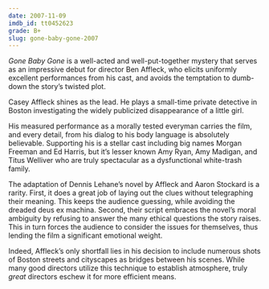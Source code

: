 ```yaml
---
date: 2007-11-09
imdb_id: tt0452623
grade: B+
slug: gone-baby-gone-2007
---
```


_Gone Baby Gone_ is a well-acted and well-put-together mystery that serves as an impressive debut for director Ben Affleck, who elicits uniformly excellent performances from his cast, and avoids the temptation to dumb-down the story’s twisted plot.

Casey Affleck shines as the lead. He plays a small-time private detective in Boston investigating the widely publicized disappearance of a little girl.

His measured performance as a morally tested everyman carries the film, and every detail, from his dialog to his body language is absolutely believable. Supporting his is a stellar cast including big names Morgan Freeman and Ed Harris, but it’s lesser known Amy Ryan, Amy Madigan, and Titus Welliver who are truly spectacular as a dysfunctional white-trash family.

The adaptation of Dennis Lehane’s novel by Affleck and Aaron Stockard is a rarity. First, it does a great job of laying out the clues without telegraphing their meaning. This keeps the audience guessing, while avoiding the dreaded deus ex machina. Second, their script embraces the novel’s moral ambiguity by refusing to answer the many ethical questions the story raises. This in turn forces the audience to consider the issues for themselves, thus lending the film a significant emotional weight.

Indeed, Affleck’s only shortfall lies in his decision to include numerous shots of Boston streets and cityscapes as bridges between his scenes. While many good directors utilize this technique to establish atmosphere, truly _great_ directors eschew it for more efficient means.
